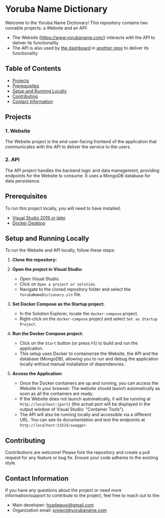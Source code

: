 # Yoruba Name Dictionary

Welcome to the Yoruba Name Dictionary! This repository contains two runnable projects: a Website and an API:
- The Website (https://www.yorubaname.com/) interacts with the API to deliver its functionality 
- The API is also used by [the dashboard](https://dashboard.yorubaname.com) in [another repo](https://github.com/Yorubaname/yorubaname-dashboard) to deliver its functionality

## Table of Contents
- [Projects](#projects)
- [Prerequisites](#prerequisites)
- [Setup and Running Locally](#setup-and-running-locally)
- [Contributing](#contributing)
- [Contact Information](#contact-information)

## Projects

### 1. Website
The Website project is the end-user-facing frontend of the application that communicates with the API to deliver the service to the users.

### 2. API
The API project handles the backend logic and data management, providing endpoints for the Website to consume. It uses a MongoDB database for data persistence.

## Prerequisites

To run this project locally, you will need to have installed:

- [Visual Studio 2019 or later](https://visualstudio.microsoft.com/vs/)
- [Docker Desktop](https://www.docker.com/products/docker-desktop)

## Setup and Running Locally

To run the Website and API locally, follow these steps:

1. **Clone the repository:**

2. **Open the project in Visual Studio:**
    - Open Visual Studio.
    - Click on `Open a project or solution`.
    - Navigate to the cloned repository folder and select the `YorubaNameDictionary.sln` file.

3. **Set Docker Compose as the Startup project:**
    - In the Solution Explorer, locate the `docker-compose` project.
    - Right-click on the `docker-compose` project and select `Set as Startup Project`.

4. **Run the Docker Compose project:**
    - Click on the `Start` button (or press `F5`) to build and run the application.
    - This setup uses Docker to containerize the Website, the API and the database (MongoDB), allowing you to run and debug the application locally without manual installation of dependencies. 

5. **Access the Application:**
    - Once the Docker containers are up and running, you can access the Website in your browser. The website should launch automatically as soon as all the containers are ready.
    - If the Website does not launch automatically, it will be running at `http://localhost:{port}` (the actual port will be displayed in the output window of Visual Studio: "Container Tools").
    - The API will also be running locally and accessible via a different URL. You can see its documentation and test the endpoints at `http://localhost:51515/swagger`.

## Contributing

Contributions are welcome! Please fork the repository and create a pull request for any feature or bug fix. Ensure your code adheres to the existing style.

## Contact Information
If you have any questions about the project or need more information/support to contribute to the project, feel free to reach out to the:
- Main developer: hoadewuyi@gmail.com
- Organization email: project@yorubaname.com

